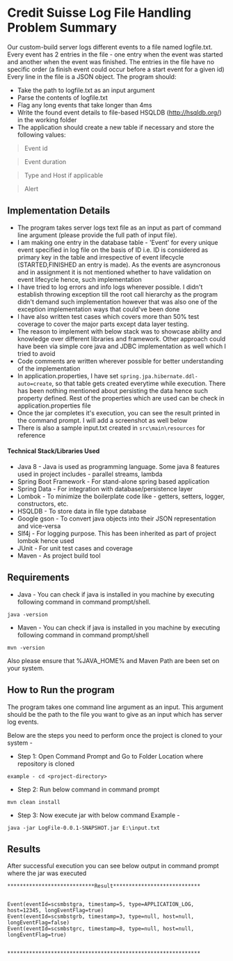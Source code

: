 # Credit Suisse Log File Handling Problem Summary

Our custom-build server logs different events to a file named logfile.txt. Every event has 2 entries in the file - one entry when the event was started and another when the event was finished. The entries in the file have no specific order (a finish event could occur before a start event for a given id)
Every line in the file is a JSON object.
The program should:
- Take the path to logfile.txt as an input argument
- Parse the contents of logfile.txt
- Flag any long events that take longer than 4ms
- Write the found event details to file-based HSQLDB (http://hsqldb.org/) in the working folder
- The application should create a new table if necessary and store the following values:
> Event id

> Event duration

> Type and Host if applicable

> Alert


## Implementation Details
- The program takes server logs text file as an input as part of command line argument (please provide the full path of input file).
- I am making one entry in the database table - 'Event' for every unique event specified in log file on the basis of ID i.e. ID is considered as primary key in the table and irrespective of event lifecycle (STARTED,FINISHED an entry is made). As the events are asyncronous and in assignment it is not mentioned whether to have validation on event lifecycle hence, such implementation
- I have tried to log errors and info logs wherever possible. I didn't establish throwing exception till the root call hierarchy as the program didn't demand such implementation however that was also one of the exception implementation ways that could've been done
- I have also written test cases which covers more than 50% test coverage to cover the major parts except data layer testing. 
- The reason to implement with below stack was to showcase ability and knowledge over different libraries and framework. Other approach could have been via simple core java and JDBC implementation as well which I tried to avoid
- Code comments are written wherever possible for better understanding of the implementation
- In application.properties, I have set `spring.jpa.hibernate.ddl-auto=create`, so that table gets created everytime while execution. There has been nothing mentioned about persisting the data hence such property defined. Rest of the properties which are used can be check in application.properties file
- Once the jar completes it's execution, you can see the result printed in the command prompt. I will add a screenshot as well below
- There is also a sample input.txt created in `src\main\resources` for reference


#### Technical Stack/Libraries Used

- Java 8 - Java is used as programming language. Some java 8 features used in project includes - parallel streams, lambda
- Spring Boot Framework - For stand-alone spring based application
- Spring  Data - For integration with database/persistence layer
- Lombok - To minimize the boilerplate code like - getters, setters, logger, constructors, etc.
- HSQLDB - To store data in file type database 
- Google gson - To convert java objects into their JSON representation and vice-versa
- Slf4j - For logging purpose. This has been inherited as part of project lombok hence used
- JUnit - For unit test cases and coverage
- Maven - As project build tool

## Requirements
- Java - You can check if java is installed in you machine by executing following command in command prompt/shell.
```
java -version
```
- Maven - You can check if java is installed in you machine by executing following command in command prompt/shell 
```
mvn -version
```
Also please ensure that %JAVA_HOME% and Maven Path are been set on your system.

## How to Run the program
The program takes one command line argument as an input. This argument should be the path to the file you want to give as an input which has server log events.

Below are the steps you need to perform once the project is cloned to your system -
- Step 1: Open Command Prompt and Go to Folder Location where repository is cloned
```
example - cd <project-directory>
```
- Step 2: Run below command in command prompt
```
mvn clean install
```
- Step 3: Now execute jar with below command
Example -
```
java -jar LogFile-0.0.1-SNAPSHOT.jar E:\input.txt
```

## Results
After successful execution you can see below output in command prompt where the jar was executed

```
****************************Result****************************


Event(eventId=scsmbstgra, timestamp=5, type=APPLICATION_LOG, host=12345, longEventFlag=true)
Event(eventId=scsmbstgrb, timestamp=3, type=null, host=null, longEventFlag=false)
Event(eventId=scsmbstgrc, timestamp=8, type=null, host=null, longEventFlag=true)


**************************************************************
```
